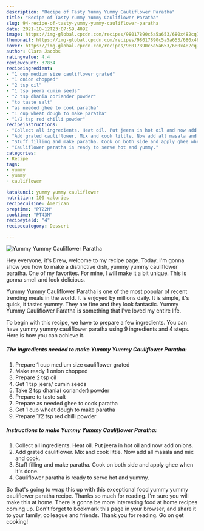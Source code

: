 ```yaml
---
description: "Recipe of Tasty Yummy Yummy Cauliflower Paratha"
title: "Recipe of Tasty Yummy Yummy Cauliflower Paratha"
slug: 94-recipe-of-tasty-yummy-yummy-cauliflower-paratha
date: 2021-10-12T23:07:59.409Z
image: https://img-global.cpcdn.com/recipes/98017890c5a5a653/680x482cq70/yummy-yummy-cauliflower-paratha-recipe-main-photo.jpg
thumbnail: https://img-global.cpcdn.com/recipes/98017890c5a5a653/680x482cq70/yummy-yummy-cauliflower-paratha-recipe-main-photo.jpg
cover: https://img-global.cpcdn.com/recipes/98017890c5a5a653/680x482cq70/yummy-yummy-cauliflower-paratha-recipe-main-photo.jpg
author: Clara Jacobs
ratingvalue: 4.4
reviewcount: 37834
recipeingredient:
- "1 cup medium size cauliflower grated"
- "1 onion chopped"
- "2 tsp oil"
- "1 tsp jeera cumin seeds"
- "2 tsp dhania coriander powder"
- "to taste salt"
- "as needed ghee to cook paratha"
- "1 cup wheat dough to make paratha"
- "1/2 tsp red chilli powder"
recipeinstructions:
- "Collect all ingredients. Heat oil. Put jeera in hot oil and now add onions."
- "Add grated cauliflower. Mix and cook little. Now add all masala and mix and cook."
- "Stuff filling and make paratha. Cook on both side and apply ghee when it&#39;s done."
- "Cauliflower paratha is ready to serve hot and yummy."
categories:
- Recipe
tags:
- yummy
- yummy
- cauliflower

katakunci: yummy yummy cauliflower 
nutrition: 100 calories
recipecuisine: American
preptime: "PT22M"
cooktime: "PT43M"
recipeyield: "4"
recipecategory: Dessert

---
```



![Yummy Yummy Cauliflower Paratha](https://img-global.cpcdn.com/recipes/98017890c5a5a653/680x482cq70/yummy-yummy-cauliflower-paratha-recipe-main-photo.jpg)

Hey everyone, it's Drew, welcome to my recipe page. Today, I'm gonna show you how to make a distinctive dish, yummy yummy cauliflower paratha. One of my favorites. For mine, I will make it a bit unique. This is gonna smell and look delicious.

Yummy Yummy Cauliflower Paratha is one of the most popular of recent trending meals in the world. It is enjoyed by millions daily. It is simple, it's quick, it tastes yummy. They are fine and they look fantastic. Yummy Yummy Cauliflower Paratha is something that I've loved my entire life.




To begin with this recipe, we have to prepare a few ingredients. You can have yummy yummy cauliflower paratha using 9 ingredients and 4 steps. Here is how you can achieve it.

<!--inarticleads1-->

##### The ingredients needed to make Yummy Yummy Cauliflower Paratha:

1. Prepare 1 cup medium size cauliflower grated
1. Make ready 1 onion chopped
1. Prepare 2 tsp oil
1. Get 1 tsp jeera/ cumin seeds
1. Take 2 tsp dhania( coriander) powder
1. Prepare to taste salt
1. Prepare as needed ghee to cook paratha
1. Get 1 cup wheat dough to make paratha
1. Prepare 1/2 tsp red chilli powder




<!--inarticleads2-->

##### Instructions to make Yummy Yummy Cauliflower Paratha:

1. Collect all ingredients. Heat oil. Put jeera in hot oil and now add onions.
1. Add grated cauliflower. Mix and cook little. Now add all masala and mix and cook.
1. Stuff filling and make paratha. Cook on both side and apply ghee when it&#39;s done.
1. Cauliflower paratha is ready to serve hot and yummy.




So that's going to wrap this up with this exceptional food yummy yummy cauliflower paratha recipe. Thanks so much for reading. I'm sure you will make this at home. There is gonna be more interesting food at home recipes coming up. Don't forget to bookmark this page in your browser, and share it to your family, colleague and friends. Thank you for reading. Go on get cooking!
